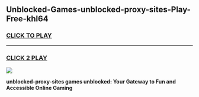 
## Unblocked-Games-unblocked-proxy-sites-Play-Free-khl64
<h3>
<a href="https://premium76.site?title=unblocked-proxy-sites&ref=23A">CLICK TO PLAY</a></h3>
<hr>

<h3>
<a href="https://premium76.site?title=unblocked-proxy-sites&ref=23A">CLICK 2 PLAY</a>
  
</h3>

<a href="https://premium76.site?title=unblocked-proxy-sites&ref=23A"><img src="https://clearcache.store/games.png"></a>


**unblocked-proxy-sites games unblocked: Your Gateway to Fun and Accessible Online Gaming**
